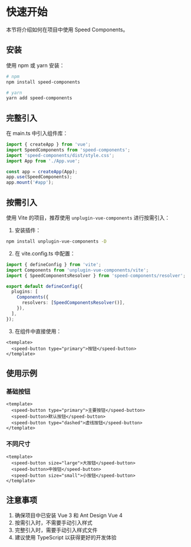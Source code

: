 # 快速开始

本节将介绍如何在项目中使用 Speed Components。

## 安装

使用 npm 或 yarn 安装：

```bash
# npm
npm install speed-components

# yarn
yarn add speed-components
```

## 完整引入

在 main.ts 中引入组件库：

```ts
import { createApp } from 'vue';
import SpeedComponents from 'speed-components';
import 'speed-components/dist/style.css';
import App from './App.vue';

const app = createApp(App);
app.use(SpeedComponents);
app.mount('#app');
```

## 按需引入

使用 Vite 的项目，推荐使用 `unplugin-vue-components` 进行按需引入：

1. 安装插件：

```bash
npm install unplugin-vue-components -D
```

2. 在 vite.config.ts 中配置：

```ts
import { defineConfig } from 'vite';
import Components from 'unplugin-vue-components/vite';
import { SpeedComponentsResolver } from 'speed-components/resolver';

export default defineConfig({
  plugins: [
    Components({
      resolvers: [SpeedComponentsResolver()],
    }),
  ],
});
```

3. 在组件中直接使用：

```vue
<template>
  <speed-button type="primary">按钮</speed-button>
</template>
```

## 使用示例

### 基础按钮

```vue
<template>
  <speed-button type="primary">主要按钮</speed-button>
  <speed-button>默认按钮</speed-button>
  <speed-button type="dashed">虚线按钮</speed-button>
</template>
```

### 不同尺寸

```vue
<template>
  <speed-button size="large">大按钮</speed-button>
  <speed-button>中按钮</speed-button>
  <speed-button size="small">小按钮</speed-button>
</template>
```

## 注意事项

1. 确保项目中已安装 Vue 3 和 Ant Design Vue 4
2. 按需引入时，不需要手动引入样式
3. 完整引入时，需要手动引入样式文件
4. 建议使用 TypeScript 以获得更好的开发体验 